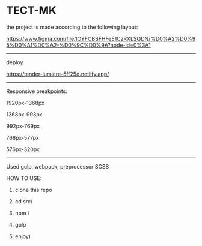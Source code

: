# TECT-MK

the project is made according to the following layout:

https://www.figma.com/file/IOYFCBSFHFeE1CzRXLSQDN/%D0%A2%D0%95%D0%A1%D0%A2-%D0%9C%D0%9A?node-id=0%3A1
<hr/>

deploy

https://tender-lumiere-5ff25d.netlify.app/
<hr/>

Responsive breakpoints:

1920px-1368px

1368px-993px

992px-769px

768px-577px

576px-320px
<hr/>

Used gulp, webpack, preprocessor SCSS

HOW TO USE:

1. clone this repo

2. cd src/

3. npm i

4. gulp

5. enjoy)
